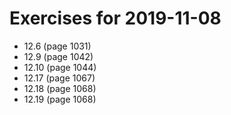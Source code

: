 # Exercises for 2019-11-08

* 12.6 (page 1031)
* 12.9 (page 1042)
* 12.10 (page 1044)
* 12.17 (page 1067)
* 12.18 (page 1068)
* 12.19 (page 1068)
